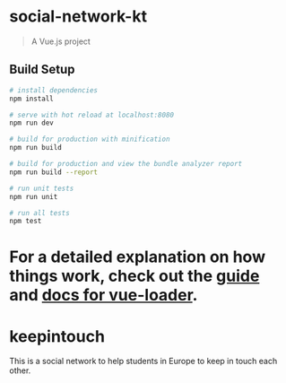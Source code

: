 <!-- <<<<<<< HEAD -->
# social-network-kt

> A Vue.js project

## Build Setup

``` bash
# install dependencies
npm install

# serve with hot reload at localhost:8080
npm run dev

# build for production with minification
npm run build

# build for production and view the bundle analyzer report
npm run build --report

# run unit tests
npm run unit

# run all tests
npm test
```

For a detailed explanation on how things work, check out the [guide](http://vuejs-templates.github.io/webpack/) and [docs for vue-loader](http://vuejs.github.io/vue-loader).
=======
# keepintouch
This is a social network to help students in Europe to keep in touch each other.
<!-- >>>>>>> f857c6ffd176b16f837f15b1ce9650a29d2dd4ca -->
